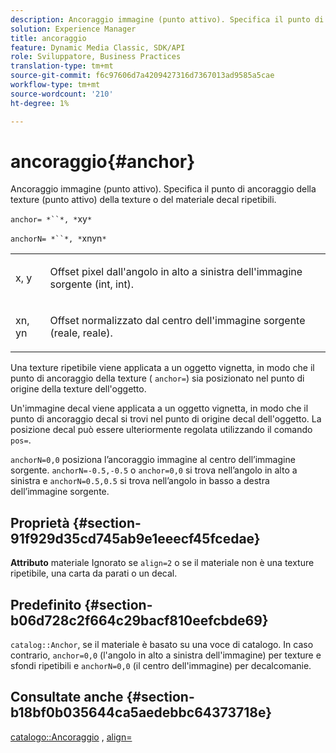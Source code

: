 ```yaml
---
description: Ancoraggio immagine (punto attivo). Specifica il punto di ancoraggio della texture (punto attivo) della texture o del materiale decal ripetibili.
solution: Experience Manager
title: ancoraggio
feature: Dynamic Media Classic, SDK/API
role: Sviluppatore, Business Practices
translation-type: tm+mt
source-git-commit: f6c97606d7a4209427316d7367013ad9585a5cae
workflow-type: tm+mt
source-wordcount: '210'
ht-degree: 1%

---
```



# ancoraggio{#anchor}

Ancoraggio immagine (punto attivo). Specifica il punto di ancoraggio della texture (punto attivo) della texture o del materiale decal ripetibili.

`anchor= *``*, *`xy`*`

`anchorN= *``*, *`xnyn`*`

<table id="simpletable_1D8E91D8424A424787C4D20C9B040115"> 
 <tr class="strow"> 
  <td class="stentry"> <p><span class="varname"> x</span>,  <span class="varname"> y</span> </p></td> 
  <td class="stentry"> <p>Offset pixel dall'angolo in alto a sinistra dell'immagine sorgente (int, int). </p></td> 
 </tr> 
 <tr class="strow"> 
  <td class="stentry"> <p><span class="varname"> xn</span>,  <span class="varname"> yn</span> </p></td> 
  <td class="stentry"> <p>Offset normalizzato dal centro dell'immagine sorgente (reale, reale). </p></td> 
 </tr> 
</table>

Una texture ripetibile viene applicata a un oggetto vignetta, in modo che il punto di ancoraggio della texture ( `anchor=`) sia posizionato nel punto di origine della texture dell&#39;oggetto.

Un&#39;immagine decal viene applicata a un oggetto vignetta, in modo che il punto di ancoraggio decal si trovi nel punto di origine decal dell&#39;oggetto. La posizione decal può essere ulteriormente regolata utilizzando il comando `pos=`.

`anchorN=0,0` posiziona l’ancoraggio immagine al centro dell’immagine sorgente. `anchorN=-0.5,-0.5` o  `anchor=0,0` si trova nell’angolo in alto a sinistra e  `anchorN=0.5,0.5` si trova nell’angolo in basso a destra dell’immagine sorgente.

## Proprietà {#section-91f929d35cd745ab9e1eeecf45fcedae}

**Attributo** materiale Ignorato se `align=2` o se il materiale non è una texture ripetibile, una carta da parati o un decal.

## Predefinito {#section-b06d728c2f664c29bacf810eefcbde69}

`catalog::Anchor`, se il materiale è basato su una voce di catalogo. In caso contrario, `anchor=0,0` (l&#39;angolo in alto a sinistra dell&#39;immagine) per texture e sfondi ripetibili e `anchorN=0,0` (il centro dell&#39;immagine) per decalcomanie.

## Consultate anche {#section-b18bf0b035644ca5aedebbc64373718e}

[catalogo::Ancoraggio](../../../../../ir-api/material-cat/image-rendering-api-ref/c-ir-material-catalog/c-ir-material-data-reference/r-ir-cat-anchor.md#reference-d9b1d49db1fc440686f64b84453297ab) ,  [align=](../../../../../ir-api/http-protocol/image-rendering-api-ref/c-ir-http-protocol-ref/c-ir-http-protocol-command-reference/r-ir-align.md#reference-4d63baa522ce42f9b15167ba34c5c6a7)
